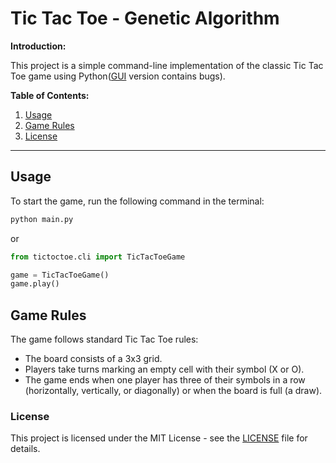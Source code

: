 # Tic Tac Toe - Genetic Algorithm

**Introduction:**

This project is a simple command-line implementation of the classic Tic Tac Toe game using Python([GUI](./tictoctoe/gui.py) version contains bugs).

**Table of Contents:**

1. [Usage](#usage)
2. [Game Rules](#game-rules)
3. [License](#license)

---

## Usage

To start the game, run the following command in the terminal:

```bash
python main.py
```

or

```python
from tictoctoe.cli import TicTacToeGame

game = TicTacToeGame()
game.play()
```

## Game Rules

The game follows standard Tic Tac Toe rules:

- The board consists of a 3x3 grid.
- Players take turns marking an empty cell with their symbol (X or O).
- The game ends when one player has three of their symbols in a row (horizontally, vertically, or diagonally) or when the board is full (a draw).

### License

This project is licensed under the MIT License - see the [LICENSE](LICENSE) file for details.
